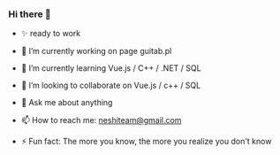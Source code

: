 ### Hi there 👋

- ✨ ready to work

- 🔭 I’m currently working on page guitab.pl
- 🌱 I’m currently learning Vue.js / C++ / .NET / SQL
- 👯 I’m looking to collaborate on Vue.js / c++ / SQL
- 💬 Ask me about anything
- 📫 How to reach me: neshiteam@gmail.com
- ⚡ Fun fact: The more you know, the more you realize you don't know

